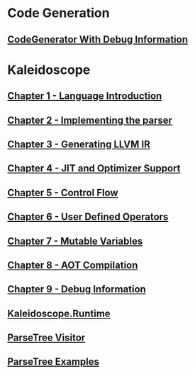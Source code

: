# Code Generation
## [CodeGenerator With Debug Information](codegeneration.md)
# Kaleidoscope
## [Chapter 1 - Language Introduction](Kaleidoscope.md)
## [Chapter 2 - Implementing the parser](Kaleidoscope-ch2.md)
## [Chapter 3 - Generating LLVM IR](Kaleidoscope-ch3.md)
## [Chapter 4 - JIT and Optimizer Support](Kaleidoscope-ch4.md)
## [Chapter 5 - Control Flow](Kaleidoscope-ch5.md)
## [Chapter 6 - User Defined Operators](Kaleidoscope-ch6.md)
## [Chapter 7 - Mutable Variables](Kaleidoscope-ch7.md)
## [Chapter 8 - AOT Compilation](Kaleidoscope-ch8.md)
## [Chapter 9 - Debug Information](Kaleidoscope-ch9.md)
## [Kaleidoscope.Runtime](Kaleidoscope-Runtime.md)
## [ParseTree Visitor](Kaleidoscope-ParseTreeVisitor.md)
## [ParseTree Examples](Kaleidoscope-ParseTree-examples.md)

